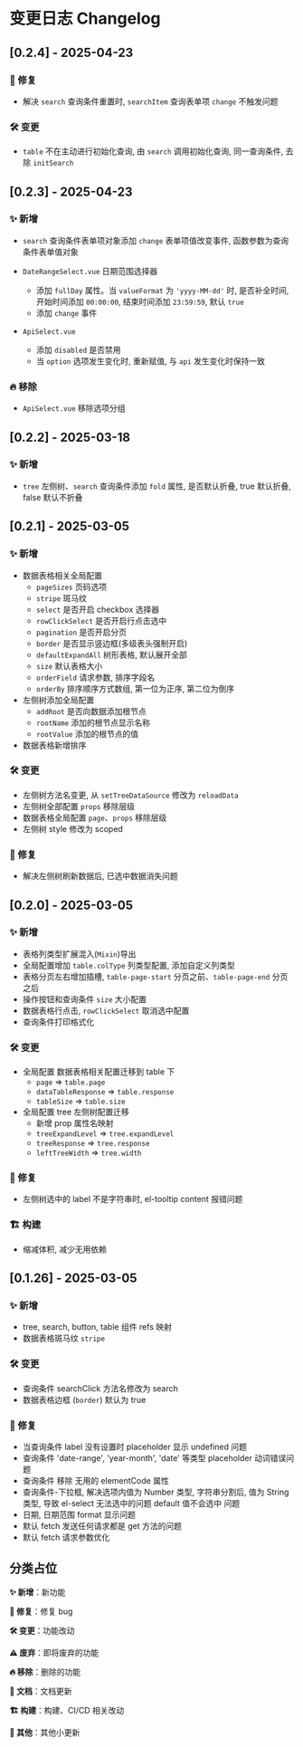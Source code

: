 # 变更日志 Changelog

## [0.2.4] - 2025-04-23
### 🐞 修复

- 解决 `search` 查询条件重置时, `searchItem` 查询表单项 `change` 不触发问题


### 🛠️ 变更

- `table` 不在主动进行初始化查询, 由 `search` 调用初始化查询, 同一查询条件, 去除 `initSearch`




## [0.2.3] - 2025-04-23
### ✨ 新增

- `search` 查询条件表单项对象添加 `change` 表单项值改变事件, 函数参数为查询条件表单值对象
- `DateRangeSelect.vue` 日期范围选择器
  - 添加 `fullDay` 属性。当 `valueFormat` 为 `'yyyy-MM-dd'` 时, 是否补全时间, 开始时间添加 `00:00:00`, 结束时间添加 `23:59:59`, 默认 `true`
  - 添加 `change` 事件

- `ApiSelect.vue` 
  - 添加 `disabled` 是否禁用
  - 当 `option` 选项发生变化时, 重新赋值, 与 `api` 发生变化时保持一致


### 🔥 移除
- `ApiSelect.vue` 移除选项分组



## [0.2.2] - 2025-03-18
### ✨ 新增
- `tree` 左侧树、`search` 查询条件添加 `fold` 属性, 是否默认折叠, true 默认折叠, false 默认不折叠




## [0.2.1] - 2025-03-05
### ✨ 新增

- 数据表格相关全局配置
  - `pageSizes` 页码选项
  - `stripe` 斑马纹
  - `select` 是否开启 checkbox 选择器
  - `rowClickSelect` 是否开启行点击选中
  - `pagination` 是否开启分页
  - `border` 是否显示竖边框(多级表头强制开启)
  - `defaultExpandAll` 树形表格, 默认展开全部
  - `size` 默认表格大小
  - `orderField` 请求参数, 排序字段名
  - `orderBy` 排序顺序方式数组, 第一位为正序, 第二位为倒序
- 左侧树添加全局配置 
  - `addRoot` 是否向数据添加根节点
  - `rootName` 添加的根节点显示名称
  - `rootValue` 添加的根节点的值
- 数据表格新增排序

### 🛠️ 变更

- 左侧树方法名变更, 从 `setTreeDataSource` 修改为 `reloadData`
- 左侧树全部配置 `props` 移除层级
- 数据表格全局配置 `page`、`props` 移除层级
- 左侧树 style 修改为 scoped


### 🐞 修复

- 解决左侧树刷新数据后, 已选中数据消失问题




## [0.2.0] - 2025-03-05

### ✨ 新增

- 表格列类型扩展混入(`Mixin`)导出
- 全局配置增加 `table.colType` 列类型配置, 添加自定义列类型
- 表格分页左右增加插槽, `table-page-start` 分页之前、`table-page-end` 分页之后
- 操作按钮和查询条件 `size` 大小配置
- 数据表格行点击, `rowClickSelect` 取消选中配置
- 查询条件打印格式化

### 🛠️ 变更

- 全局配置 数据表格相关配置迁移到 table 下
  - `page` => `table.page`
  - `dataTableResponse` => `table.response`
  - `tableSize` => `table.size`
- 全局配置 tree 左侧树配置迁移
  - 新增 prop 属性名映射
  - `treeExpandLevel` => `tree.expandLevel`
  - `treeResponse` => `tree.response`
  - `leftTreeWidth` => `tree.width`

### 🐞 修复

- 左侧树选中的 label 不是字符串时, el-tooltip content 报错问题

### 🏗️ 构建

- 缩减体积, 减少无用依赖



## [0.1.26] - 2025-03-05

### ✨ 新增

- tree, search, button, table 组件 refs 映射
- 数据表格斑马纹 `stripe`

### 🛠️ 变更

- 查询条件 searchClick 方法名修改为 search
- 数据表格边框 (`border`) 默认为 true

### 🐞 修复
- 当查询条件 label 没有设置时 placeholder 显示 undefined 问题
- 查询条件 'date-range', 'year-month', 'date' 等类型 placeholder 动词错误问题
- 查询条件 移除 无用的 elementCode 属性
- 查询条件-下拉框, 解决选项内值为 Number 类型, 字符串分割后, 值为 String 类型, 导致 el-select 无法选中的问题 default 值不会选中 问题
- 日期, 日期范围 format 显示问题
- 默认 fetch 发送任何请求都是 get 方法的问题
- 默认 fetch 请求参数优化

















## 分类占位

**✨ 新增**：新功能

**🐞 修复**：修复 bug

**🛠️ 变更**：功能改动

**⚠️ 废弃**：即将废弃的功能

**🔥 移除**：删除的功能

**📖 文档**：文档更新

**🏗️ 构建**：构建、CI/CD 相关改动

**📝 其他**：其他小更新